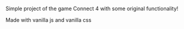 Simple project of the game Connect 4 with some original functionality!

Made with vanilla js and vanilla css